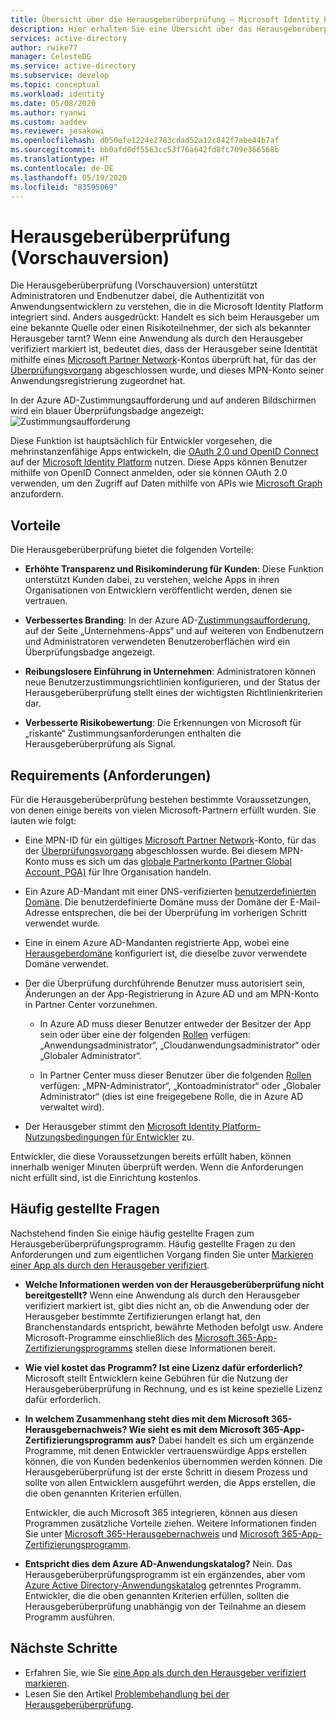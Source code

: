 ```yaml
---
title: Übersicht über die Herausgeberüberprüfung – Microsoft Identity Platform | Azure
description: Hier erhalten Sie eine Übersicht über das Herausgeberüberprüfungsprogramm (Vorschauversion) für die Microsoft Identity Platform. Darin werden die Vorteile, die Programmanforderungen und häufig gestellte Fragen aufgeführt. Wenn eine Anwendung als durch den Herausgeber verifiziert markiert ist, bedeutet dies, dass der Herausgeber seine Identität mithilfe eines Microsoft Partner Network-Kontos überprüft hat, für das der Überprüfungsvorgang abgeschlossen wurde, und dieses MPN-Konto seiner Anwendungsregistrierung zugeordnet hat.
services: active-directory
author: rwike77
manager: CelesteDG
ms.service: active-directory
ms.subservice: develop
ms.topic: conceptual
ms.workload: identity
ms.date: 05/08/2020
ms.author: ryanwi
ms.custom: aaddev
ms.reviewer: jesakowi
ms.openlocfilehash: d050efe1224e2783cdad52a12c842f7abe44b7af
ms.sourcegitcommit: bb0afd0df5563cc53f76a642fd8fc709e366568b
ms.translationtype: HT
ms.contentlocale: de-DE
ms.lasthandoff: 05/19/2020
ms.locfileid: "83595069"
---
```

# <a name="publisher-verification-preview"></a>Herausgeberüberprüfung (Vorschauversion)

Die Herausgeberüberprüfung (Vorschauversion) unterstützt Administratoren und Endbenutzer dabei, die Authentizität von Anwendungsentwicklern zu verstehen, die in die Microsoft Identity Platform integriert sind. Anders ausgedrückt: Handelt es sich beim Herausgeber um eine bekannte Quelle oder einen Risikoteilnehmer, der sich als bekannter Herausgeber tarnt? Wenn eine Anwendung als durch den Herausgeber verifiziert markiert ist, bedeutet dies, dass der Herausgeber seine Identität mithilfe eines [Microsoft Partner Network](https://partner.microsoft.com/membership)-Kontos überprüft hat, für das der [Überprüfungsvorgang](/partner-center/verification-responses) abgeschlossen wurde, und dieses MPN-Konto seiner Anwendungsregistrierung zugeordnet hat. 

In der Azure AD-Zustimmungsaufforderung und auf anderen Bildschirmen wird ein blauer Überprüfungsbadge angezeigt: ![Zustimmungsaufforderung](./media/publisher-verification-overview/consent-prompt.png)

Diese Funktion ist hauptsächlich für Entwickler vorgesehen, die mehrinstanzenfähige Apps entwickeln, die [OAuth 2.0 und OpenID Connect](active-directory-v2-protocols.md) auf der [Microsoft Identity Platform](v2-overview.md) nutzen. Diese Apps können Benutzer mithilfe von OpenID Connect anmelden, oder sie können OAuth 2.0 verwenden, um den Zugriff auf Daten mithilfe von APIs wie [Microsoft Graph](https://developer.microsoft.com/graph/) anzufordern.

## <a name="benefits"></a>Vorteile
Die Herausgeberüberprüfung bietet die folgenden Vorteile:
- **Erhöhte Transparenz und Risikominderung für Kunden**: Diese Funktion unterstützt Kunden dabei, zu verstehen, welche Apps in ihren Organisationen von Entwicklern veröffentlicht werden, denen sie vertrauen. 

- **Verbessertes Branding**: In der Azure AD-[Zustimmungsaufforderung](application-consent-experience.md), auf der Seite „Unternehmens-Apps“ und auf weiteren von Endbenutzern und Administratoren verwendeten Benutzeroberflächen wird ein Überprüfungsbadge angezeigt. 

- **Reibungslosere Einführung in Unternehmen**: Administratoren können neue Benutzerzustimmungsrichtlinien konfigurieren, und der Status der Herausgeberüberprüfung stellt eines der wichtigsten Richtlinienkriterien dar. 

- **Verbesserte Risikobewertung**: Die Erkennungen von Microsoft für „riskante“ Zustimmungsanforderungen enthalten die Herausgeberüberprüfung als Signal. 

## <a name="requirements"></a>Requirements (Anforderungen)
Für die Herausgeberüberprüfung bestehen bestimmte Voraussetzungen, von denen einige bereits von vielen Microsoft-Partnern erfüllt wurden. Sie lauten wie folgt: 

-  Eine MPN-ID für ein gültiges [Microsoft Partner Network](https://partner.microsoft.com/membership)-Konto, für das der [Überprüfungsvorgang](/partner-center/verification-responses) abgeschlossen wurde. Bei diesem MPN-Konto muss es sich um das [globale Partnerkonto (Partner Global Account, PGA)](/partner-center/account-structure#the-top-level-is-the-partner-global-account-pga) für Ihre Organisation handeln. 

-  Ein Azure AD-Mandant mit einer DNS-verifizierten [benutzerdefinierten Domäne](/azure/active-directory/fundamentals/add-custom-domain). Die benutzerdefinierte Domäne muss der Domäne der E-Mail-Adresse entsprechen, die bei der Überprüfung im vorherigen Schritt verwendet wurde. 

-  Eine in einem Azure AD-Mandanten registrierte App, wobei eine [Herausgeberdomäne](howto-configure-publisher-domain.md) konfiguriert ist, die dieselbe zuvor verwendete Domäne verwendet. 

-  Der die Überprüfung durchführende Benutzer muss autorisiert sein, Änderungen an der App-Registrierung in Azure AD und am MPN-Konto in Partner Center vorzunehmen. 

    -  In Azure AD muss dieser Benutzer entweder der Besitzer der App sein oder über eine der folgenden [Rollen](/azure/active-directory/users-groups-roles/directory-assign-admin-roles) verfügen: „Anwendungsadministrator“, „Cloudanwendungsadministrator“ oder „Globaler Administrator“. 

    -  In Partner Center muss dieser Benutzer über die folgenden [Rollen](/partner-center/permissions-overview) verfügen: „MPN-Administrator“, „Kontoadministrator“ oder „Globaler Administrator“ (dies ist eine freigegebene Rolle, die in Azure AD verwaltet wird).
    
-  Der Herausgeber stimmt den [Microsoft Identity Platform-Nutzungsbedingungen für Entwickler](/legal/microsoft-identity-platform/terms-of-use) zu.

Entwickler, die diese Voraussetzungen bereits erfüllt haben, können innerhalb weniger Minuten überprüft werden. Wenn die Anforderungen nicht erfüllt sind, ist die Einrichtung kostenlos. 

## <a name="frequently-asked-questions"></a>Häufig gestellte Fragen 
Nachstehend finden Sie einige häufig gestellte Fragen zum Herausgeberüberprüfungsprogramm. Häufig gestellte Fragen zu den Anforderungen und zum eigentlichen Vorgang finden Sie unter [Markieren einer App als durch den Herausgeber verifiziert](mark-app-as-publisher-verified.md).

- **Welche Informationen werden von der Herausgeberüberprüfung __nicht__ bereitgestellt?**  Wenn eine Anwendung als durch den Herausgeber verifiziert markiert ist, gibt dies nicht an, ob die Anwendung oder der Herausgeber bestimmte Zertifizierungen erlangt hat, den Branchenstandards entspricht, bewährte Methoden befolgt usw. Andere Microsoft-Programme einschließlich des [Microsoft 365-App-Zertifizierungsprogramms](/microsoft-365-app-certification/overview) stellen diese Informationen bereit.

- **Wie viel kostet das Programm? Ist eine Lizenz dafür erforderlich?** Microsoft stellt Entwicklern keine Gebühren für die Nutzung der Herausgeberüberprüfung in Rechnung, und es ist keine spezielle Lizenz dafür erforderlich. 

- **In welchem Zusammenhang steht dies mit dem Microsoft 365-Herausgebernachweis? Wie sieht es mit dem Microsoft 365-App-Zertifizierungsprogramm aus?** Dabei handelt es sich um ergänzende Programme, mit denen Entwickler vertrauenswürdige Apps erstellen können, die von Kunden bedenkenlos übernommen werden können. Die Herausgeberüberprüfung ist der erste Schritt in diesem Prozess und sollte von allen Entwicklern ausgeführt werden, die Apps erstellen, die die oben genannten Kriterien erfüllen. 

  Entwickler, die auch Microsoft 365 integrieren, können aus diesen Programmen zusätzliche Vorteile ziehen. Weitere Informationen finden Sie unter [Microsoft 365-Herausgebernachweis](/microsoft-365-app-certification/docs/attestation) und [Microsoft 365-App-Zertifizierungsprogramm](/microsoft-365-app-certification/docs/certification). 

- **Entspricht dies dem Azure AD-Anwendungskatalog?** Nein. Das Herausgeberüberprüfungsprogramm ist ein ergänzendes, aber vom [Azure Active Directory-Anwendungskatalog](/azure/active-directory/azuread-dev/howto-app-gallery-listing) getrenntes Programm. Entwickler, die die oben genannten Kriterien erfüllen, sollten die Herausgeberüberprüfung unabhängig von der Teilnahme an diesem Programm ausführen. 

## <a name="next-steps"></a>Nächste Schritte
* Erfahren Sie, wie Sie [eine App als durch den Herausgeber verifiziert markieren](mark-app-as-publisher-verified.md).
* Lesen Sie den Artikel [Problembehandlung bei der Herausgeberüberprüfung](troubleshoot-publisher-verification.md).
